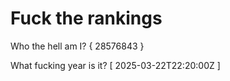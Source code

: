 # Fuck the rankings

Who the hell am I?
{ 28576843 }

What fucking year is it?
[ 2025-03-22T22:20:00Z ]

